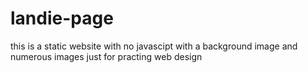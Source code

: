 # landie-page
this is a static website
with no javascipt
with a background image
and numerous images
just for practing web design
